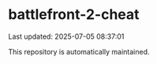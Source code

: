 # battlefront-2-cheat

Last updated: 2025-07-05 08:37:01

This repository is automatically maintained.
